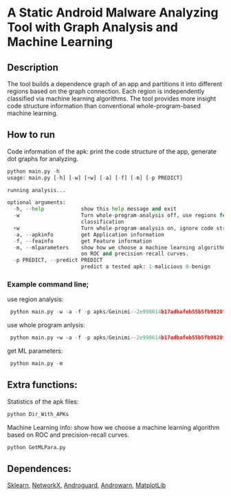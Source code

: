 # A Static Android Malware Analyzing Tool with Graph Analysis and Machine Learning

## Description
The tool builds a dependence graph of an app and partitions it into different regions based on the graph connection.
Each region is independently classified via machine learning algorithms. The tool provides more insight code structure information than conventional whole-program-based machine learning.


## How to run
Code information of the apk: print the code structure of the app, generate dot graphs for analyzing. 
```python
python main.py -h
usage: main.py [-h] [-w] [+w] [-a] [-f] [-m] [-p PREDICT]

running analysis...

optional arguments:
  -h, --help            show this help message and exit
  -w                    Turn whole-program-analysis off, use regions for
                        classification
  +w                    Turn whole-program-analysis on, ignore code structure
  -a, --apkinfo         get Application information
  -f, --feainfo         get Feature information
  -m, --mlparameters    show how we choose a machine learning algorithm based
                        on ROC and precision-recall curves.
  -p PREDICT, --predict PREDICT
                        predict a tested apk: 1-malicious 0-benign
```


### Example command line;

use region analysis:
```python
 python main.py -w -a -f -p apks/Geinimi--2e998614b17adbafeb55b5fb9820f63aec5ce8b4.apk 
```

use whole program anlysis:
```python
 python main.py +w -a -f -p apks/Geinimi--2e998614b17adbafeb55b5fb9820f63aec5ce8b4.apk 
```

get ML parameters:
```python
 python main.py -m
```

## Extra functions:

Statistics of the apk files:
```python
python Dir_With_APKs
```
Machine Learning info: show how we choose a machine learning algorithm based on ROC and precision-recall curves.
```python 
python GetMLPara.py
```

## Dependences:

[Sklearn](http://scikit-learn.org/stable/), [NetworkX](https://networkx.github.io/),
[Androguard](https://github.com/androguard), [Androwarn](https://github.com/maaaaz/androwarn),
[MatplotLib](http://matplotlib.org/)
